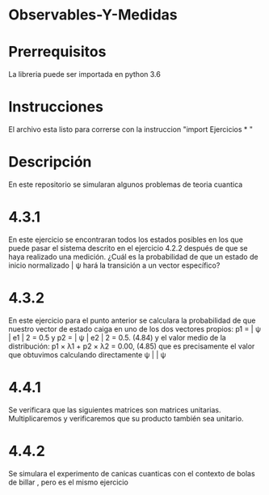 # Observables-Y-Medidas
# Prerrequisitos
La libreria puede ser importada en python 3.6 
# Instrucciones
El archivo esta listo para correrse con la instruccion "import Ejercicios * "
# Descripción
En este repositorio se simularan algunos problemas de teoria cuantica 
# 4.3.1
En este ejercicio se encontraran todos los estados posibles en los que puede pasar el sistema descrito en el ejercicio 4.2.2 después de que se haya realizado una medición. ¿Cuál es la probabilidad de que un estado de inicio normalizado | ψ hará la transición a un vector específico?
# 4.3.2 
En este ejercicio para el punto anterior se calculara la probabilidad de que nuestro vector de estado caiga en uno de los dos vectores propios: p1 = | ψ | e1 | 2 = 0.5 y p2 = | ψ | e2 | 2 = 0.5. (4.84) y el valor medio de la distribución: p1 × λ1 + p2 × λ2 = 0.00, (4.85) que es precisamente el valor que obtuvimos calculando directamente ψ | | ψ
# 4.4.1 
Se verificara que las siguientes matrices son matrices unitarias. Multiplicaremos y verificaremos que su producto también sea unitario.
# 4.4.2 
Se simulara el experimento de canicas cuanticas con el contexto de bolas de billar , pero es el mismo ejercicio
